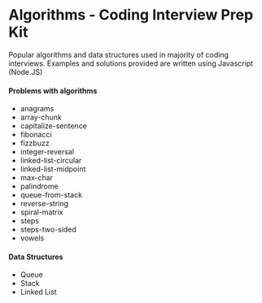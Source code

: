 # Algorithms - Coding Interview Prep Kit

Popular algorithms and data structures used in majority of coding interviews.
Examples and solutions provided are written using Javascript (Node.JS)

#### Problems with algorithms 
- anagrams
- array-chunk
- capitalize-sentence
- fibonacci
- fizzbuzz
- integer-reversal
- linked-list-circular
- linked-list-midpoint
- max-char
- palindrome
- queue-from-stack
- reverse-string
- spiral-matrix
- steps
- steps-two-sided
- vowels

#### Data Structures
- Queue
- Stack
- Linked List

